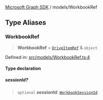 [Microsoft Graph SDK](../README.md) / models/WorkbookRef

## Type Aliases

### WorkbookRef

> **WorkbookRef** = [`DriveItemRef`](DriveItemRef.md#driveitemref) & `object`

Defined in: [src/models/WorkbookRef.ts:4](https://github.com/Future-Secure-AI/microsoft-graph/blob/main/src/models/WorkbookRef.ts#L4)

#### Type declaration

##### sessionId?

> `optional` **sessionId**: [`WorkbookSessionId`](WorkbookSessionId.md#workbooksessionid)
